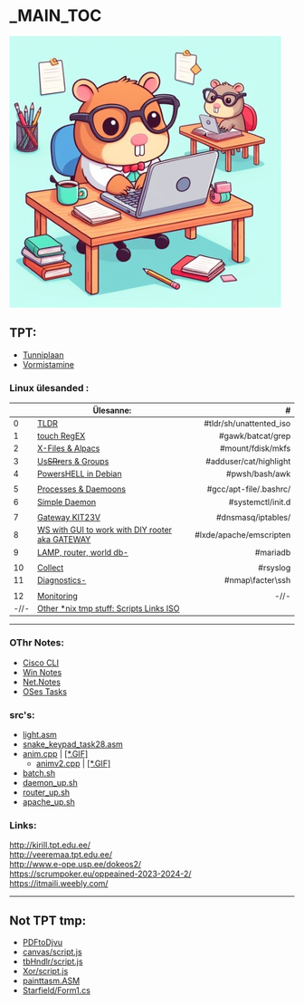 # _MAIN_TOC
![](pik4a.jpeg)

## TPT:
- [Tunniplaan](https://tahvel.edu.ee/#/schoolBoard/14)
- [Vormistamine](vormistamine.md)

### Linux ülesanded :  

|      | Ülesanne:                                                                      |                       \# |
| :--- | ------------------------------------------------------------------------------ | -----------------------: |
| 0    | [TLDR](Nelus_tpt/0_tldr/README.md)                                             | \#tldr/sh/unattented_iso |
| 1    | [touch RegEX](Nelus_tpt/1_regex/README.md)                                     |       \#gawk/batcat/grep |
| 2    | [X-Files & Alpacs](Nelus_tpt/2_files/README.md)                                |       \#mount/fdisk/mkfs |
| 3    | [Us~~SRr~~ers & Groups](Nelus_tpt/3_users/README.md)                           |  \#adduser/cat/highlight |
| 4    | [PowersHELL in Debian](Nelus_tpt/4_pwsh/README.md)                             |          \#pwsh/bash/awk |
|      |                                                                                |                          |
| 5    | [Processes & Daemoons](Nelus_tpt/5_proc/README.md)                             |  \#gcc/apt-file/.bashrc/ |
| 6    | [Simple Daemon](Nelus_tpt/6_daemon/README.md)                                  |       \#systemctl/init.d |
|      |                                                                                |                          |
| 7    | [Gateway KIT23V](Nelus_tpt/7_gateway/README.md)                                |      \#dnsmasq/iptables/ |
| 8    | [WS with GUI to work with DIY rooter aka GATEWAY](Nelus_tpt/8_WSGUI/README.md) | \#lxde/apache/emscripten |
| 9    | [LAMP, router, world db-](Nelus_tpt/9_lamp/README.md)                           |                \#mariadb |
|      |                                                                                |                          |
| 10   | [Collect](Nelus_tpt/10_collect/README.md)                                      |                \#rsyslog |
| 11   | [Diagnostics-](Nelus_tpt/11_diagnostics/README.md)                             |        \#nmap\facter\ssh |
|      |                                                                                |                          |
| 12   | [Monitoring](Nelus_tpt/12_monitoring/README.md)                                |                     -//- |
| -//- | [Other *nix tmp stuff: Scripts Links ISO ](Nelus_tpt/_rsrc/README.md)              |                          |

***

### OThr Notes:
- [Cisco CLI](CCNA_tpt/README.md)
- [Win Notes](Veeremaa_tpt/win_notes.md)
- [Net.Notes](Veeremaa_tpt/netw_notes.md)
- [OSes Tasks](Krusell_tpt/README.md)

### src's:
- [light.asm](Krusell_tpt/_rsrc/light.asm)
- [snake_keypad_task28.asm](Krusell_tpt/_rsrc/snake_keypad_task28.asm)
- [anim.cpp](Krusell_tpt/_rsrc/main.cpp) | [[*.GIF]](Krusell_tpt/_rsrc/main.gif)
  - [animv2.cpp](Krusell_tpt/_rsrc/main_03032024.cpp)  | [[*.GIF]](Krusell_tpt/_rsrc/main_03032024.gif)
- [batch.sh](Nelus_tpt/4_pwsh/_rsrc/batch.sh)
- [daemon_up.sh](Nelus_tpt/6_daemon/_rsrc/daemon_up.sh)
- [router_up.sh](Nelus_tpt/7_gateway/_rsrc/router_up.sh)
- [apache_up.sh](Nelus_tpt/8_WSGUI/_answ/apache_up.sh)

### Links: 
http://kirill.tpt.edu.ee/  
http://veeremaa.tpt.edu.ee/  
http://www.e-ope.usp.ee/dokeos2/  
https://scrumpoker.eu/oppeained-2023-2024-2/  
https://itmaili.weebly.com/  

***

## Not TPT tmp:
- [PDFtoDjvu](othr/PdfToDjvu/README.md)
- [canvas/script.js](othr/src/canvas/script.js)
- [tbHndlr/script.js](othr/src/tbHndlr/script.js)
- [Xor/script.js](othr/src/Xor/script.js)
- [painttasm.ASM](othr/src/painttasm.ASM)
- [Starfield/Form1.cs](othr/src/Starfield_example/Starfield/Form1.cs)




